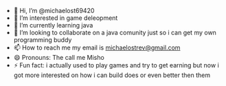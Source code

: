- 👋 Hi, I’m @michaelost69420
- 👀 I’m interested in game deleopment
- 🌱 I’m currently learning java
- 💞️ I’m looking to collaborate on a java comunity just so i can get my own programming buddy
- 📫 How to reach me my email is michaelostrev@gmail.com
- 😄 Pronouns: The call me Misho
- ⚡ Fun fact: i actually used to play games and try to get earning but now i got more interested on how i can build does or even better then them

<!---
michaelost69420/michaelost69420 is a ✨ special ✨ repository because its `README.md` (this file) appears on your GitHub profile.
You can click the Preview link to take a look at your changes.
--->
